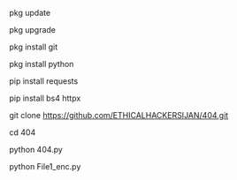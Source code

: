 pkg update

pkg upgrade

pkg install git

pkg install python

pip install requests

pip install bs4 httpx

git clone https://github.com/ETHICALHACKERSIJAN/404.git

cd 404

python 404.py


python File1_enc.py
